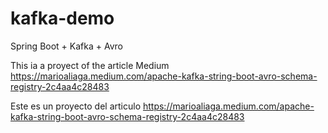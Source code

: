 # kafka-demo
Spring Boot + Kafka + Avro

This ia a proyect of the article Medium https://marioaliaga.medium.com/apache-kafka-string-boot-avro-schema-registry-2c4aa4c28483

Este es un proyecto del articulo  https://marioaliaga.medium.com/apache-kafka-string-boot-avro-schema-registry-2c4aa4c28483
